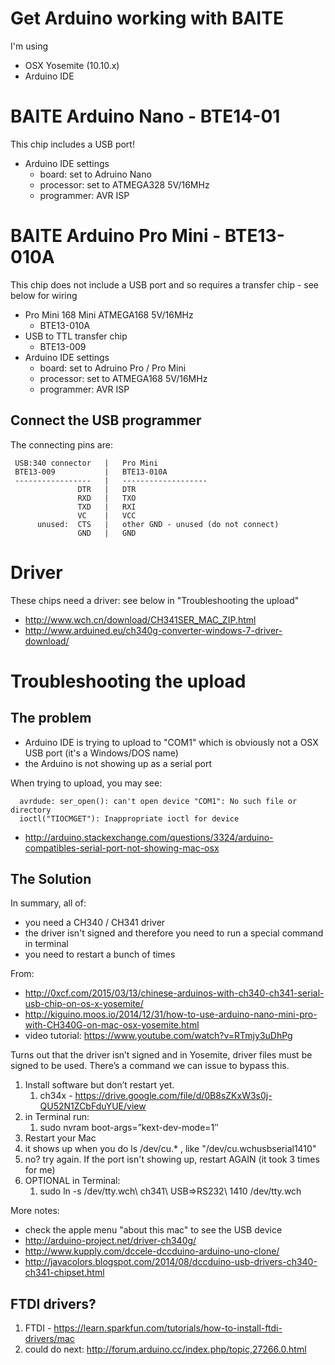 Get Arduino working with BAITE 
==============================

I'm using
- OSX Yosemite (10.10.x)
- Arduino IDE

BAITE Arduino Nano - BTE14-01
=============================

This chip includes a USB port!

- Arduino IDE settings
     - board: set to Adruino Nano
     - processor: set to ATMEGA328 5V/16MHz
     - programmer: AVR ISP

BAITE Arduino Pro Mini - BTE13-010A
===================================

This chip does not include a USB port and so requires a transfer chip - see below for wiring

- Pro Mini 168 Mini ATMEGA168 5V/16MHz
     - BTE13-010A
- USB to TTL transfer chip
     - BTE13-009
- Arduino IDE settings
     - board: set to Adruino Pro / Pro Mini
     - processor: set to ATMEGA168 5V/16MHz
     - programmer: AVR ISP

Connect the USB programmer
--------------------------

The connecting pins are:

     USB:340 connector   |   Pro Mini
     BTE13-009           |   BTE13-010A
     -----------------   |   -------------------
                   DTR   |   DTR
                   RXD   |   TXO
                   TXD   |   RXI
                   VC    |   VCC
          unused:  CTS   |   other GND - unused (do not connect)
                   GND   |   GND


Driver
======

These chips need a driver: see below in "Troubleshooting the upload"
- http://www.wch.cn/download/CH341SER_MAC_ZIP.html
- http://www.arduined.eu/ch340g-converter-windows-7-driver-download/


Troubleshooting the upload
==========================

The problem
-----------

- Arduino IDE is trying to upload to "COM1" which is obviously not a OSX USB port (it's a Windows/DOS name)
- the Arduino is not showing up as a serial port

When trying to upload, you may see:

      avrdude: ser_open(): can't open device "COM1": No such file or directory
      ioctl("TIOCMGET"): Inappropriate ioctl for device

- http://arduino.stackexchange.com/questions/3324/arduino-compatibles-serial-port-not-showing-mac-osx

The Solution
------------

In summary, all of:
- you need a CH340 / CH341 driver 
- the driver isn't signed and therefore you need to run a special command in terminal
- you need to restart a bunch of times

From:
- http://0xcf.com/2015/03/13/chinese-arduinos-with-ch340-ch341-serial-usb-chip-on-os-x-yosemite/
- http://kiguino.moos.io/2014/12/31/how-to-use-arduino-nano-mini-pro-with-CH340G-on-mac-osx-yosemite.html
- video tutorial: https://www.youtube.com/watch?v=RTmjy3uDhPg

Turns out that the driver isn’t signed and in Yosemite, driver files must be signed to be used. There’s a command we can issue to bypass this.


1. Install software but don’t restart yet.
     1. ch34x - https://drive.google.com/file/d/0B8sZKxW3s0j-QU52N1ZCbFduYUE/view
1. in Terminal run:
     1. sudo nvram boot-args=”kext-dev-mode=1″
1. Restart your Mac
1. it shows up when you do ls /dev/cu.* , like "/dev/cu.wchusbserial1410"
1. no? try again.  If the port isn't showing up, restart AGAIN (it took 3 times for me)
1. OPTIONAL in Terminal:
     1. sudo ln -s /dev/tty.wch\ ch341\ USB\=\>RS232\ 1410 /dev/tty.wch


More notes:

- check the apple menu "about this mac" to see the USB device
- http://arduino-project.net/driver-ch340g/
- http://www.kupply.com/dccele-dccduino-arduino-uno-clone/
- http://javacolors.blogspot.com/2014/08/dccduino-usb-drivers-ch340-ch341-chipset.html


FTDI drivers?
-------------

1. FTDI  - https://learn.sparkfun.com/tutorials/how-to-install-ftdi-drivers/mac
1. could do next: http://forum.arduino.cc/index.php/topic,27266.0.html

